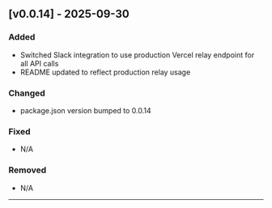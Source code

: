 ## [v0.0.14] - 2025-09-30

### Added

- Switched Slack integration to use production Vercel relay endpoint for all API calls
- README updated to reflect production relay usage

### Changed

- package.json version bumped to 0.0.14

### Fixed

- N/A

### Removed

- N/A

---

